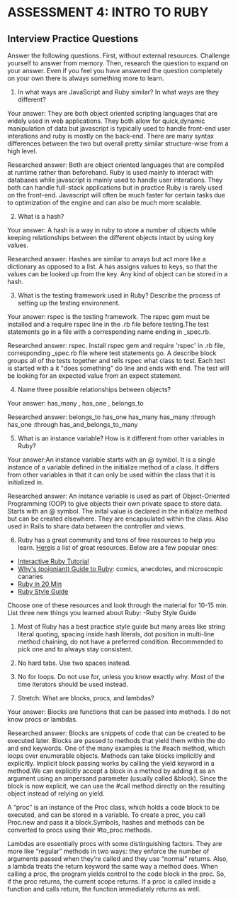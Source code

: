 # ASSESSMENT 4: INTRO TO RUBY
## Interview Practice Questions

Answer the following questions. First, without external resources. Challenge yourself to answer from memory. Then, research the question to expand on your answer. Even if you feel you have answered the question completely on your own there is always something more to learn.   

1. In what ways are JavaScript and Ruby similar? In what ways are they different?

  Your answer: They are both object oriented scripting languages that are widely used in web applications. They both allow for quick,dynamic manipulation of data but javascript is typically used to handle front-end user interations and ruby is mostly on the back-end. There are many syntax differences between the two but overall pretty similar structure-wise from a high level.

  Researched answer: Both are object oriented languages that are compiled at runtime rather than beforehand. Ruby is used mainly to interact with databases while javascript is mainly used to handle user interations. They both can handle full-stack applications but in practice Ruby is rarely used on the front-end. Javascript will often be much faster for certain tasks due to optimization of the engine and can also be much more scalable.



2. What is a hash?

  Your answer: A hash is a way in ruby to store a number of objects while keeping relationships between the different objects intact by using key values.

  Researched answer: Hashes are similar to arrays but act more like a dictionary as opposed to a list. A has assigns values to keys, so that the values can be looked up from the key. Any kind of object can be stored in a hash.



3. What is the testing framework used in Ruby? Describe the process of setting up the testing environment.

  Your answer: rspec is the testing framework. The rspec gem must be installed and a require rspec line in the .rb file before testing.The test statements go in a file with a corresponding name ending in _spec.rb.

  Researched answer: rspec. Install rspec gem and require 'rspec' in .rb file, corresponding _spec.rb file where test statements go. A describe block groups all of the tests together and tells rspec what class to test. Each test is started with a it "does something" do line and ends with end. The test will be looking for an expected value from an expect statement.



4. Name three possible relationships between objects?

  Your answer: has_many , has_one , belongs_to

  Researched answer:
    belongs_to
    has_one
    has_many
    has_many :through
    has_one :through
    has_and_belongs_to_many


5. What is an instance variable? How is it different from other variables in Ruby?

  Your answer:An instance variable starts with an @ symbol. It is a single instance of a variable defined in the initialize method of a class. It differs from other variables in that it can only be used within the class that it is initialized in.

  Researched answer: An instance variable is used as part of Object-Oriented Programming (OOP) to give objects their own private space to store data. Starts with an @ symbol. The inital value is declared in the initialize method but can be created elsewhere. They are encapsulated within the class. Also used in Rails to share data between the controller and views.



6. Ruby has a great community and tons of free resources to help you learn. [Here](https://www.ruby-lang.org/en/documentation/)is a list of great resources. Below are a few popular ones:
- [Interactive Ruby Tutorial](http://tryruby.org/levels/1/challenges/0)
- [Why's (poigniant) Guide to Ruby](http://poignant.guide/book/chapter-1.html): comics, anecdotes, and microscopic canaries
- [Ruby in 20 Min](https://www.ruby-lang.org/en/documentation/quickstart/)
- [Ruby Style Guide](https://rubystyle.guide/)

Choose one of these resources and look through the material for 10-15 min. List three new things you learned about Ruby:
-Ruby Style Guide
1) Most of Ruby has a best practice style guide but many areas like string literal quoting, spacing inside hash literals, dot position in multi-line method chaining, do not have a preferred condition. Recommended to pick one and to always stay consistent.

2) No hard tabs. Use two spaces instead.

3) No for loops. Do not use for, unless you know exactly why. Most of the time iterators should be used instead. 


7. Stretch: What are blocks, procs, and lambdas?

  Your answer: Blocks are functions that can be passed into methods. I do not know procs or lambdas.

  Researched answer:
Blocks are snippets of code that can be created to be executed later. Blocks are passed to methods that yield them within the do and end keywords. One of the many examples is the #each method, which loops over enumerable objects. Methods can take blocks implicitly and explicitly. Implicit block passing works by calling the yield keyword in a method.We can explicitly accept a block in a method by adding it as an argument using an ampersand parameter (usually called &block). Since the block is now explicit, we can use the #call method directly on the resulting object instead of relying on yield.

A “proc” is an instance of the Proc class, which holds a code block to be executed, and can be stored in a variable. To create a proc, you call Proc.new and pass it a block.Symbols, hashes and methods can be converted to procs using their #to_proc methods. 

Lambdas are essentially procs with some distinguishing factors. They are more like “regular” methods in two ways: they enforce the number of arguments passed when they’re called and they use “normal” returns. Also, a lambda treats the return keyword the same way a method does. When calling a proc, the program yields control to the code block in the proc. So, if the proc returns, the current scope returns. If a proc is called inside a function and calls return, the function immediately returns as well.